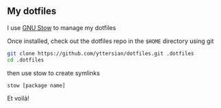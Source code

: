## My dotfiles

I use [GNU Stow](https://www.gnu.org/software/stow/) to manage my dotfiles

Once installed, check out the dotfiles repo in the `$HOME` directory using git

```sh
git clone https://github.com/yttersian/dotfiles.git .dotfiles
cd .dotfiles
```

then use stow to create symlinks

```sh
stow [package name]
```

Et voilà!
